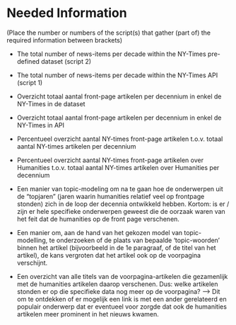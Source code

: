 Needed Information
==================

(Place the number or numbers of the script(s) that gather (part of) the required information between brackets)

- The total number of news-items per decade within the NY-Times pre-defined dataset (script 2)

-  The total number of news-items per decade  within the NY-Times API (script 1)

- Overzicht totaal aantal front-page artikelen per decennium in enkel de NY-Times in de dataset

- Overzicht totaal aantal front-page artikelen per decennium in enkel de NY-Times in API

- Percentueel overzicht aantal NY-times front-page artikelen t.o.v. totaal aantal NY-times artikelen per decennium

- Percentueel overzicht aantal NY-times front-page artikelen over Humanities t.o.v. totaal aantal NY-times artikelen over Humanities per decennium

- Een manier van topic-modeling om na te gaan hoe de onderwerpen uit de “topjaren” (jaren waarin humanities relatief veel op frontpage stonden) zich in de loop der decennia ontwikkeld hebben. Kortom: is er / zijn er hele specifieke onderwerpen geweest die de oorzaak waren van het feit dat de humanities op de front page verschenen.

- Een manier om, aan de hand van het gekozen model van topic-modelling, te onderzoeken of de plaats van bepaalde ‘topic-woorden’ binnen het artikel (bijvoorbeeld in de 1e paragraaf, of de titel van het artikel), de kans vergroten dat het artikel ook op de voorpagina verschijnt.  

- Een overzicht van alle titels van de voorpagina-artikelen die gezamenlijk met de humanities artikelen daarop verschenen. Dus: welke artikelen stonden er op die specifieke data nog meer op de voorpagina? --> Dit om te ontdekken of er mogelijk een link is met een ander gerelateerd en populair onderwerp dat er eventueel voor zorgde dat ook de humanities artikelen meer prominent in het nieuws kwamen.
